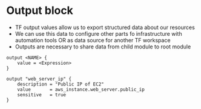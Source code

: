 # Output block
- TF output values allow us to export structured data about our resources
- We can use this data to configure other parts fo infrastructure with automation tools OR as data source for another TF workspace
- Outputs are necessary to share data from child module to root module

```hcl
output <NAME> {
    value = <Expression>
}

output "web_server_ip" {
    description = "Public IP of EC2"
    value       = aws_instance.web_server.public_ip
    sensitive   = true
}
```